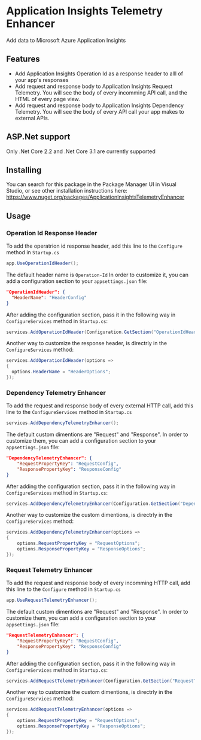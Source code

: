 # Application Insights Telemetry Enhancer
Add data to Microsoft Azure Application Insights

## Features
- Add Application Insights Operation Id as a response header to alll of your app's responses
- Add request and response body to Application Insights Request Telemetry. You will see the body of every incomming API call, and the HTML of every page view.
- Add request and response body to Application Insights Dependency Telemetry. You will see the body of every API call your app makes to external APIs.

## ASP.Net support
Only .Net Core 2.2 and .Net Core 3.1 are currently supported

## Installing
You can search for this package in the Package Manager UI in Visual Studio, or see other installation instructions here:
https://www.nuget.org/packages/ApplicationInsightsTelemetryEnhancer

## Usage
### Operation Id Response Header
To add the operatrion id response header, add this line to the `Configure` method in `Startup.cs`
```C#
app.UseOperationIdHeader();
```

The default header name is `Operation-Id`
In order to customize it, you can add a configuration section to your `appsettings.json` file:
```JSON
"OperationIdHeader": {
  "HeaderName": "HeaderConfig"
}
```
After adding the configuration section, pass it in the following way in `ConfigureServices` method in `Startup.cs`:
```C#
services.AddOperationIdHeader(Configuration.GetSection("OperationIdHeader"));
```
Another way to customize the response header, is directrly in the `ConfigureServices` method:
```C#
services.AddOperationIdHeader(options =>
{
  options.HeaderName = "HeaderOptions";
});
```

### Dependency Telemetry Enhancer
To add the request and response body of every external HTTP call, add this line to the `ConfigureServices` method in `Startup.cs`
```C#
services.AddDependencyTelemetryEnhancer();
```

The default custom dimentions are "Request" and "Response".
In order to customize them, you can add a configuration section to your `appsettings.json` file:
```JSON
"DependencyTelemetryEnhancer": {
    "RequestPropertyKey": "RequestConfig",
    "ResponsePropertyKey": "ResponseConfig"
}
```
After adding the configuration section, pass it in the following way in `ConfigureServices` method in `Startup.cs`:
```C#
services.AddDependencyTelemetryEnhancer(Configuration.GetSection("DependencyTelemetryEnhancer"));
```
Another way to customize the custom dimentions, is directrly in the `ConfigureServices` method:
```C#
services.AddDependencyTelemetryEnhancer(options =>
{
    options.RequestPropertyKey = "RequestOptions";
    options.ResponsePropertyKey = "ResponseOptions";
});
```

### Request Telemetry Enhancer
To add the request and response body of every incomming HTTP call, add this line to the `Configure` method in `Startup.cs`
```C#
app.UseRequestTelemetryEnhancer();
```

The default custom dimentions are "Request" and "Response".
In order to customize them, you can add a configuration section to your `appsettings.json` file:
```JSON
"RequestTelemetryEnhancer": {
    "RequestPropertyKey": "RequestConfig",
    "ResponsePropertyKey": "ResponseConfig"
}
```
After adding the configuration section, pass it in the following way in `ConfigureServices` method in `Startup.cs`:
```C#
services.AddRequestTelemetryEnhancer(Configuration.GetSection("RequestTelemetryEnhancer"));
```
Another way to customize the custom dimentions, is directrly in the `ConfigureServices` method:
```C#
services.AddRequestTelemetryEnhancer(options =>
{
    options.RequestPropertyKey = "RequestOptions";
    options.ResponsePropertyKey = "ResponseOptions";
});
```
